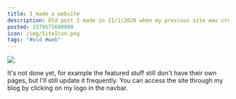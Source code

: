 ```yaml
---
title: I made a website
description: Old post I made in 21/1/2020 when my previous site was created.
posted: 1579575600000
icon: /img/SiteIcon.png
tags: "#old #web"
---
```

![](/img/SiteVelho.png)

It's not done yet, for example the featured stuff still don't have their own pages, but I'll still update it frequently. You can access the site through my blog by clicking on my logo in the navbar.